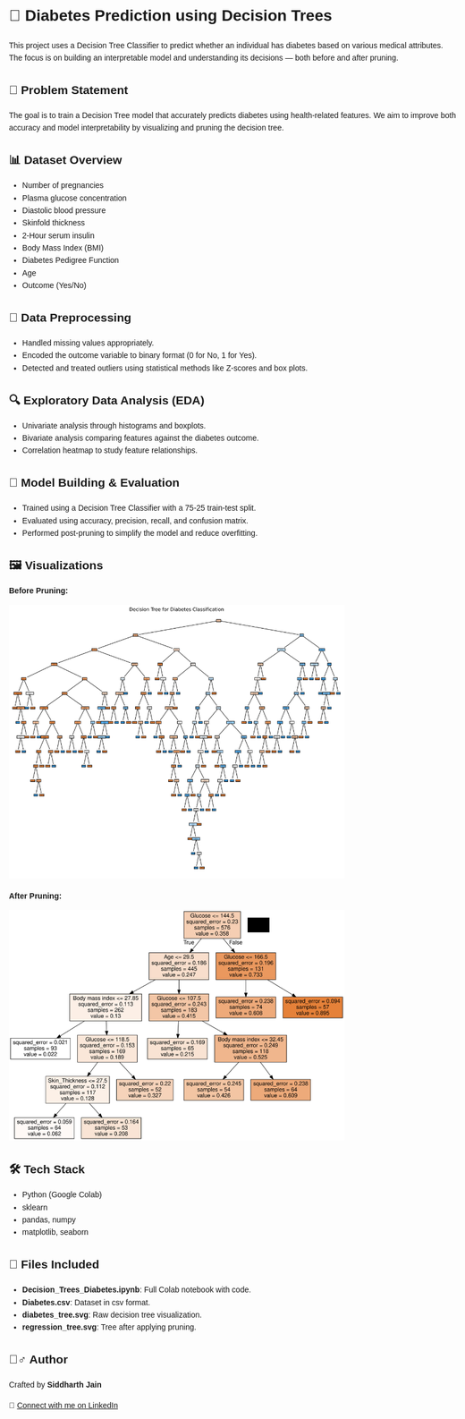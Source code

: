 </head>
<body style="font-family: Arial, sans-serif; line-height: 1.6; max-width: 800px; margin: 0 auto; padding: 20px;">

  <h1>🧠 Diabetes Prediction using Decision Trees</h1>

  <p>This project uses a Decision Tree Classifier to predict whether an individual has diabetes based on various medical attributes. The focus is on building an interpretable model and understanding its decisions — both before and after pruning.</p>

  <h2>📌 Problem Statement</h2>
  <p>The goal is to train a Decision Tree model that accurately predicts diabetes using health-related features. We aim to improve both accuracy and model interpretability by visualizing and pruning the decision tree.</p>

  <h2>📊 Dataset Overview</h2>
  <ul>
    <li>Number of pregnancies</li>
    <li>Plasma glucose concentration</li>
    <li>Diastolic blood pressure</li>
    <li>Skinfold thickness</li>
    <li>2-Hour serum insulin</li>
    <li>Body Mass Index (BMI)</li>
    <li>Diabetes Pedigree Function</li>
    <li>Age</li>
    <li>Outcome (Yes/No)</li>
  </ul>

  <h2>🧹 Data Preprocessing</h2>
  <ul>
    <li>Handled missing values appropriately.</li>
    <li>Encoded the outcome variable to binary format (0 for No, 1 for Yes).</li>
    <li>Detected and treated outliers using statistical methods like Z-scores and box plots.</li>
  </ul>

  <h2>🔍 Exploratory Data Analysis (EDA)</h2>
  <ul>
    <li>Univariate analysis through histograms and boxplots.</li>
    <li>Bivariate analysis comparing features against the diabetes outcome.</li>
    <li>Correlation heatmap to study feature relationships.</li>
  </ul>

  <h2>🌲 Model Building & Evaluation</h2>
  <ul>
    <li>Trained using a Decision Tree Classifier with a 75-25 train-test split.</li>
    <li>Evaluated using accuracy, precision, recall, and confusion matrix.</li>
    <li>Performed post-pruning to simplify the model and reduce overfitting.</li>
  </ul>

  <h2>🖼️ Visualizations</h2>

  <p><strong>Before Pruning:</strong></p>
  <img src="diabetes_tree.svg" alt="Decision Tree Before Pruning" width="600">

  <p><strong>After Pruning:</strong></p>
  <img src="regression_tree.svg" alt="Decision Tree After Pruning" width="600">

  <h2>🛠️ Tech Stack</h2>
  <ul>
    <li>Python (Google Colab)</li>
    <li>sklearn</li>
    <li>pandas, numpy</li>
    <li>matplotlib, seaborn</li>
  </ul>

  <h2>📂 Files Included</h2>
  <ul>
    <li><strong>Decision_Trees_Diabetes.ipynb</strong>: Full Colab notebook with code.</li>
    <li><strong>Diabetes.csv</strong>: Dataset in csv format.</li>
    <li><strong>diabetes_tree.svg</strong>: Raw decision tree visualization.</li>
    <li><strong>regression_tree.svg</strong>: Tree after applying pruning.</li>
  </ul>

  <h2>🙋‍♂️ Author</h2>
  <p>Crafted by <strong>Siddharth Jain</strong></p>
  <p>
    🔗 <a href="https://www.linkedin.com/in/siddharth-jain-8b56a2321/" target="_blank">Connect with me on LinkedIn</a>
  </p>

</body>
</html>
